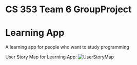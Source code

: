 # CS 353 Team 6 GroupProject
<h1><b>Learning App</b></h1>

A learning app for people who want to study programming

User Story Map for Learning App:
![UserStoryMap](https://github.com/group6LearningApp/GroupProject/blob/master/UserStoryMapFramework4.jpg)
